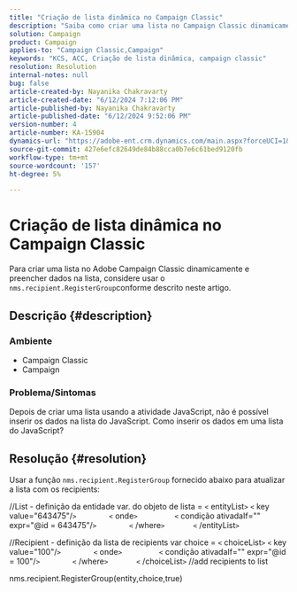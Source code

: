 ```yaml
---
title: "Criação de lista dinâmica no Campaign Classic"
description: "Saiba como criar uma lista no Campaign Classic dinamicamente e preencher dados na lista. Use a função ​ ​​ ​ ​ ​ ​recipient..ngroup."
solution: Campaign
product: Campaign
applies-to: "Campaign Classic,Campaign"
keywords: "KCS, ACC, Criação de lista dinâmica, campaign classic"
resolution: Resolution
internal-notes: null
bug: false
article-created-by: Nayanika Chakravarty
article-created-date: "6/12/2024 7:12:06 PM"
article-published-by: Nayanika Chakravarty
article-published-date: "6/12/2024 9:52:06 PM"
version-number: 4
article-number: KA-15904
dynamics-url: "https://adobe-ent.crm.dynamics.com/main.aspx?forceUCI=1&pagetype=entityrecord&etn=knowledgearticle&id=3ae0dfa4-ef28-ef11-840a-000d3a3764e0"
source-git-commit: 427e6efc82649de84b88cca0b7e6c61bed9120fb
workflow-type: tm+mt
source-wordcount: '157'
ht-degree: 5%

---
```


# Criação de lista dinâmica no Campaign Classic


Para criar uma lista no Adobe Campaign Classic dinamicamente e preencher dados na lista, considere usar o `nms.recipient.RegisterGroup`conforme descrito neste artigo.

## Descrição {#description}


### <b>Ambiente</b>

- Campaign Classic
- Campaign


### <b>Problema/Sintomas</b>

Depois de criar uma lista usando a atividade JavaScript, não é possível inserir os dados na lista do JavaScript. Como inserir os dados em uma lista do JavaScript?


## Resolução {#resolution}


Usar a função `nms.recipient.RegisterGroup` fornecido abaixo para atualizar a lista com os recipients:

//List - definição da entidade var. do objeto de lista = `<` entityList`>` `<` key value=&quot;643475&quot;/`>`
              `<` onde`>`
                `<` condição ativadaIf=&quot;&quot; expr=&quot;@id = 643475&quot;/`>`
              `<` /where`>`
            `<` /entityList`>`



//Recipient - definição da lista de recipients var choice = `<` choiceList`>` `<` key value=&quot;100&quot;/`>`
              `<` onde`>`
                `<` condição ativadaIf=&quot;&quot; expr=&quot;@id = 100&quot;/`>`
              `<` /where`>`
            `<` /choiceList`>` //add recipients to list

nms.recipient.RegisterGroup(entity,choice,true)
